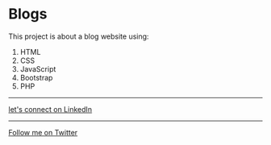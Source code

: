 # Blogs
This project is about a blog website using:
1. HTML
2. CSS
3. JavaScript
4. Bootstrap
5. PHP
---

[let's connect on LinkedIn](linkedin.com/in/omarbnassar)
***

[Follow me on Twitter](https://twitter.com/swe_omar?lang=en)
